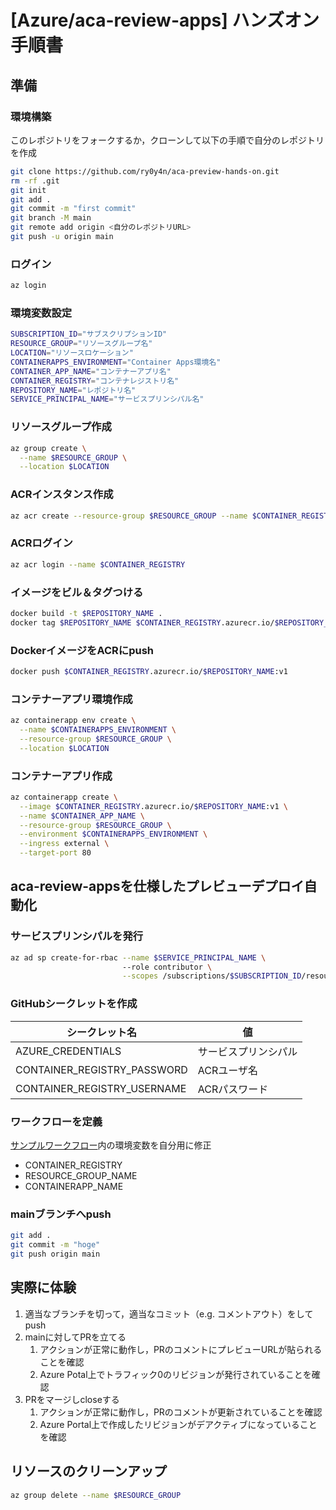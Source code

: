 # \[Azure/aca-review-apps\] ハンズオン手順書

## 準備

### 環境構築
このレポジトリをフォークするか，クローンして以下の手順で自分のレポジトリを作成

```bash
git clone https://github.com/ry0y4n/aca-preview-hands-on.git
rm -rf .git
git init
git add .
git commit -m "first commit"
git branch -M main
git remote add origin <自分のレポジトリURL>
git push -u origin main
```

### ログイン

```bash
az login
```

### 環境変数設定

```bash
SUBSCRIPTION_ID="サブスクリプションID"
RESOURCE_GROUP="リソースグループ名"
LOCATION="リソースロケーション"
CONTAINERAPPS_ENVIRONMENT="Container Apps環境名"
CONTAINER_APP_NAME="コンテナーアプリ名"
CONTAINER_REGISTRY="コンテナレジストリ名"
REPOSITORY_NAME="レポジトリ名"
SERVICE_PRINCIPAL_NAME="サービスプリンシパル名"
```

### リソースグループ作成

```bash
az group create \
  --name $RESOURCE_GROUP \
  --location $LOCATION
```

### ACRインスタンス作成

```bash
az acr create --resource-group $RESOURCE_GROUP --name $CONTAINER_REGISTRY --sku Basic --admin-enabled true
```

### ACRログイン

```bash
az acr login --name $CONTAINER_REGISTRY
```

### イメージをビル＆タグつける

```bash
docker build -t $REPOSITORY_NAME .
docker tag $REPOSITORY_NAME $CONTAINER_REGISTRY.azurecr.io/$REPOSITORY_NAME:v1
```

### DockerイメージをACRにpush

```bash
docker push $CONTAINER_REGISTRY.azurecr.io/$REPOSITORY_NAME:v1
```

### コンテナーアプリ環境作成

```bash
az containerapp env create \
  --name $CONTAINERAPPS_ENVIRONMENT \
  --resource-group $RESOURCE_GROUP \
  --location $LOCATION
```

### コンテナーアプリ作成

```bash
az containerapp create \
  --image $CONTAINER_REGISTRY.azurecr.io/$REPOSITORY_NAME:v1 \
  --name $CONTAINER_APP_NAME \
  --resource-group $RESOURCE_GROUP \
  --environment $CONTAINERAPPS_ENVIRONMENT \
  --ingress external \
  --target-port 80
```

## aca-review-appsを仕様したプレビューデプロイ自動化

### サービスプリンシパルを発行

```bash
az ad sp create-for-rbac --name $SERVICE_PRINCIPAL_NAME \  
                         --role contributor \
                         --scopes /subscriptions/$SUBSCRIPTION_ID/resourceGroups/$RESOURCE_GROUP
```

### GitHubシークレットを作成

| シークレット名 | 値 |
| ---- | ---- |
| AZURE_CREDENTIALS | サービスプリンシパル |
| CONTAINER_REGISTRY_PASSWORD | ACRユーザ名 |
| CONTAINER_REGISTRY_USERNAME | ACRパスワード |

### ワークフローを定義

[サンプルワークフロー](./.github/workflows/build-deploy-deactivate-revision.yml)内の環境変数を自分用に修正

- CONTAINER_REGISTRY
- RESOURCE_GROUP_NAME
- CONTAINERAPP_NAME

### mainブランチへpush

```bash
git add .
git commit -m "hoge"
git push origin main
```

## 実際に体験

1. 適当なブランチを切って，適当なコミット（e.g. コメントアウト）をしてpush
2. mainに対してPRを立てる
   1. アクションが正常に動作し，PRのコメントにプレビューURLが貼られることを確認
   2. Azure Potal上でトラフィック0のリビジョンが発行されていることを確認
3. PRをマージしcloseする
   1. アクションが正常に動作し，PRのコメントが更新されていることを確認
   2. Azure Portal上で作成したリビジョンがデアクティブになっていることを確認

## リソースのクリーンアップ

```bash
az group delete --name $RESOURCE_GROUP
```
